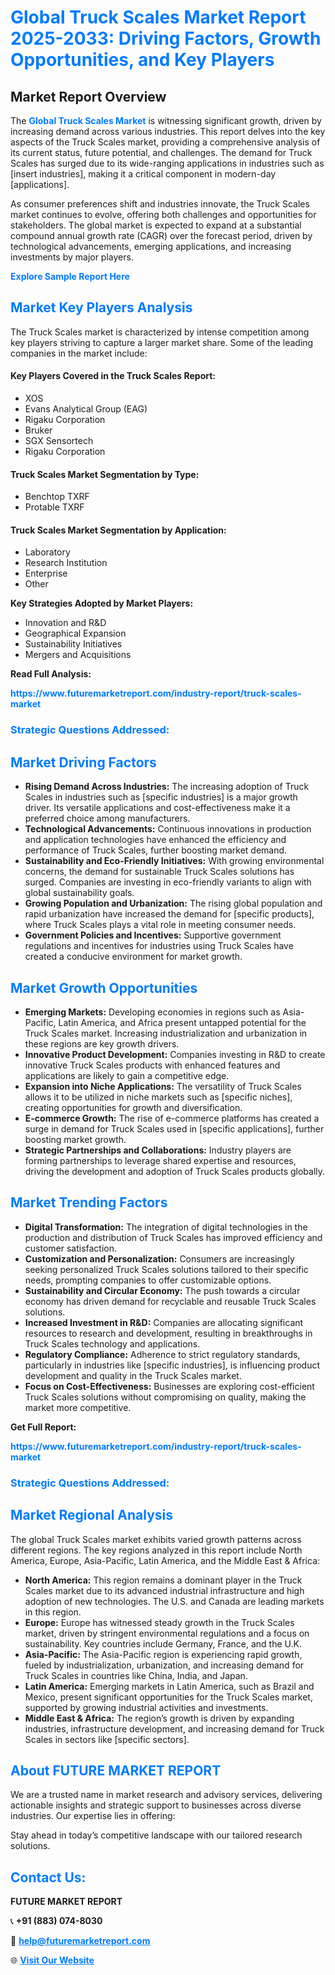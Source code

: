 <h1 style="color: #007BFF;">Global Truck Scales Market Report 2025-2033: Driving Factors, Growth Opportunities, and Key Players</h1>

<section id="overview">
<h2>Market Report Overview</h2>
<p>The <a href="https://www.futuremarketreport.com/industry-report/truck-scales-market" style="color: #007BFF; text-decoration: none;"><strong>Global Truck Scales Market</strong></a> is witnessing significant growth, driven by increasing demand across various industries. This report delves into the key aspects of the Truck Scales market, providing a comprehensive analysis of its current status, future potential, and challenges. The demand for Truck Scales has surged due to its wide-ranging applications in industries such as [insert industries], making it a critical component in modern-day [applications].</p>
<p>As consumer preferences shift and industries innovate, the Truck Scales market continues to evolve, offering both challenges and opportunities for stakeholders. The global market is expected to expand at a substantial compound annual growth rate (CAGR) over the forecast period, driven by technological advancements, emerging applications, and increasing investments by major players.</p>
</section>

<section id="overview">
<p><a href="https://www.futuremarketreport.com/request-sample/reportId=32572" style="color: #007BFF; text-decoration: none;"><strong>Explore Sample Report Here</strong></a></p>
</section>

<section id="key-players">
<h2 style="color: #007BFF;">Market Key Players Analysis</h2>
<p>The Truck Scales market is characterized by intense competition among key players striving to capture a larger market share. Some of the leading companies in the market include:</p>
<h4>Key Players Covered in the Truck Scales Report:</h4>
<ul><li>XOS</li><li>Evans Analytical Group (EAG)</li><li>Rigaku Corporation</li><li>Bruker</li><li>SGX Sensortech</li><li>Rigaku Corporation</li></ul>
<h4>Truck Scales Market Segmentation by Type:</h4>
<ul><li>Benchtop TXRF</li><li>Protable TXRF</li></ul>

<h4>Truck Scales Market Segmentation by Application:</h4>
<ul><li>Laboratory</li><li>Research Institution</li><li>Enterprise</li><li>Other</li></ul>
<p><strong>Key Strategies Adopted by Market Players:</strong></p>
<ul>
<li>Innovation and R&D</li>
<li>Geographical Expansion</li>
<li>Sustainability Initiatives</li>
<li>Mergers and Acquisitions</li>
</ul>
</section>

<section>
<p><strong>Read Full Analysis: </strong></p><a href="https://www.futuremarketreport.com/industry-report/truck-scales-market" style="color: #007BFF; text-decoration: none;"><strong>https://www.futuremarketreport.com/industry-report/truck-scales-market</strong></a>
<h3 style="color: #007BFF;">Strategic Questions Addressed:</h3>
</section>

<section id="driving-factors">
<h2 style="color: #007BFF;">Market Driving Factors</h2>
<ul>
<li><strong>Rising Demand Across Industries:</strong> The increasing adoption of Truck Scales in industries such as [specific industries] is a major growth driver. Its versatile applications and cost-effectiveness make it a preferred choice among manufacturers.</li>
<li><strong>Technological Advancements:</strong> Continuous innovations in production and application technologies have enhanced the efficiency and performance of Truck Scales, further boosting market demand.</li>
<li><strong>Sustainability and Eco-Friendly Initiatives:</strong> With growing environmental concerns, the demand for sustainable Truck Scales solutions has surged. Companies are investing in eco-friendly variants to align with global sustainability goals.</li>
<li><strong>Growing Population and Urbanization:</strong> The rising global population and rapid urbanization have increased the demand for [specific products], where Truck Scales plays a vital role in meeting consumer needs.</li>
<li><strong>Government Policies and Incentives:</strong> Supportive government regulations and incentives for industries using Truck Scales have created a conducive environment for market growth.</li>
</ul>
</section>

<section id="growth-opportunities">
<h2 style="color: #007BFF;">Market Growth Opportunities</h2>
<ul>
<li><strong>Emerging Markets:</strong> Developing economies in regions such as Asia-Pacific, Latin America, and Africa present untapped potential for the Truck Scales market. Increasing industrialization and urbanization in these regions are key growth drivers.</li>
<li><strong>Innovative Product Development:</strong> Companies investing in R&D to create innovative Truck Scales products with enhanced features and applications are likely to gain a competitive edge.</li>
<li><strong>Expansion into Niche Applications:</strong> The versatility of Truck Scales allows it to be utilized in niche markets such as [specific niches], creating opportunities for growth and diversification.</li>
<li><strong>E-commerce Growth:</strong> The rise of e-commerce platforms has created a surge in demand for Truck Scales used in [specific applications], further boosting market growth.</li>
<li><strong>Strategic Partnerships and Collaborations:</strong> Industry players are forming partnerships to leverage shared expertise and resources, driving the development and adoption of Truck Scales products globally.</li>
</ul>
</section>

<section id="trending-factors">
<h2 style="color: #007BFF;">Market Trending Factors</h2>
<ul>
<li><strong>Digital Transformation:</strong> The integration of digital technologies in the production and distribution of Truck Scales has improved efficiency and customer satisfaction.</li>
<li><strong>Customization and Personalization:</strong> Consumers are increasingly seeking personalized Truck Scales solutions tailored to their specific needs, prompting companies to offer customizable options.</li>
<li><strong>Sustainability and Circular Economy:</strong> The push towards a circular economy has driven demand for recyclable and reusable Truck Scales solutions.</li>
<li><strong>Increased Investment in R&D:</strong> Companies are allocating significant resources to research and development, resulting in breakthroughs in Truck Scales technology and applications.</li>
<li><strong>Regulatory Compliance:</strong> Adherence to strict regulatory standards, particularly in industries like [specific industries], is influencing product development and quality in the Truck Scales market.</li>
<li><strong>Focus on Cost-Effectiveness:</strong> Businesses are exploring cost-efficient Truck Scales solutions without compromising on quality, making the market more competitive.</li>
</ul>
</section>

<section>
<p><strong>Get Full Report: </strong></p><a href="https://www.futuremarketreport.com/industry-report/truck-scales-market" style="color: #007BFF; text-decoration: none;"><strong>https://www.futuremarketreport.com/industry-report/truck-scales-market</strong></a>
<h3 style="color: #007BFF;">Strategic Questions Addressed:</h3>
</section>


<section id="regional-analysis">
<h2 style="color: #007BFF;">Market Regional Analysis</h2>
<p>The global Truck Scales market exhibits varied growth patterns across different regions. The key regions analyzed in this report include North America, Europe, Asia-Pacific, Latin America, and the Middle East & Africa:</p>
<ul>
<li><strong>North America:</strong> This region remains a dominant player in the Truck Scales market due to its advanced industrial infrastructure and high adoption of new technologies. The U.S. and Canada are leading markets in this region.</li>
<li><strong>Europe:</strong> Europe has witnessed steady growth in the Truck Scales market, driven by stringent environmental regulations and a focus on sustainability. Key countries include Germany, France, and the U.K.</li>
<li><strong>Asia-Pacific:</strong> The Asia-Pacific region is experiencing rapid growth, fueled by industrialization, urbanization, and increasing demand for Truck Scales in countries like China, India, and Japan.</li>
<li><strong>Latin America:</strong> Emerging markets in Latin America, such as Brazil and Mexico, present significant opportunities for the Truck Scales market, supported by growing industrial activities and investments.</li>
<li><strong>Middle East & Africa:</strong> The region’s growth is driven by expanding industries, infrastructure development, and increasing demand for Truck Scales in sectors like [specific sectors].</li>
</ul>
</section>

<footer>
<h2 style="color: #007BFF;">About FUTURE MARKET REPORT</h2>
<p>We are a trusted name in market research and advisory services, delivering actionable insights and strategic support to businesses across diverse industries. Our expertise lies in offering:</p>

<p>Stay ahead in today’s competitive landscape with our tailored research solutions.</p>

<h2 style="color: #007BFF;">Contact Us:</h2>
<p><strong>FUTURE MARKET REPORT</strong></p>
<p>📞 <strong>+91 (883) 074-8030</strong></p>
<p>📧 <strong><a href="mailto:help@futuremarketreport.com" style="color: #007BFF;">help@futuremarketreport.com</a></strong></p>
<p>🌐 <strong><a href="https://www.futuremarketreport.com/" style="color: #007BFF;">Visit Our Website</a></strong></p>
</footer>